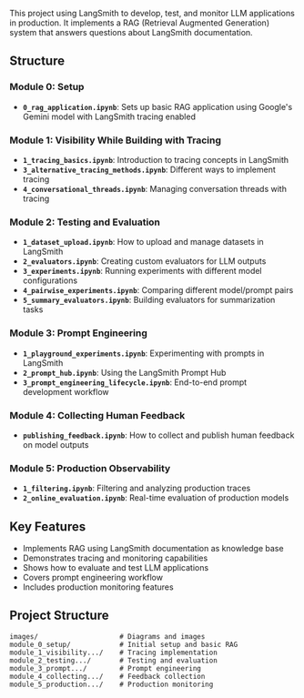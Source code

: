 This project using LangSmith to develop, test, and monitor LLM applications in production. It implements a RAG (Retrieval Augmented Generation) system that answers questions about LangSmith documentation.

## Structure

### Module 0: Setup
- **`0_rag_application.ipynb`**: Sets up basic RAG application using Google's Gemini model with LangSmith tracing enabled

### Module 1: Visibility While Building with Tracing
- **`1_tracing_basics.ipynb`**: Introduction to tracing concepts in LangSmith
- **`3_alternative_tracing_methods.ipynb`**: Different ways to implement tracing
- **`4_conversational_threads.ipynb`**: Managing conversation threads with tracing

### Module 2: Testing and Evaluation
- **`1_dataset_upload.ipynb`**: How to upload and manage datasets in LangSmith
- **`2_evaluators.ipynb`**: Creating custom evaluators for LLM outputs
- **`3_experiments.ipynb`**: Running experiments with different model configurations
- **`4_pairwise_experiments.ipynb`**: Comparing different model/prompt pairs
- **`5_summary_evaluators.ipynb`**: Building evaluators for summarization tasks

### Module 3: Prompt Engineering
- **`1_playground_experiments.ipynb`**: Experimenting with prompts in LangSmith
- **`2_prompt_hub.ipynb`**: Using the LangSmith Prompt Hub
- **`3_prompt_engineering_lifecycle.ipynb`**: End-to-end prompt development workflow

### Module 4: Collecting Human Feedback
- **`publishing_feedback.ipynb`**: How to collect and publish human feedback on model outputs

### Module 5: Production Observability
- **`1_filtering.ipynb`**: Filtering and analyzing production traces
- **`2_online_evaluation.ipynb`**: Real-time evaluation of production models

## Key Features
- Implements RAG using LangSmith documentation as knowledge base
- Demonstrates tracing and monitoring capabilities
- Shows how to evaluate and test LLM applications
- Covers prompt engineering workflow
- Includes production monitoring features

## Project Structure
```
images/                    # Diagrams and images
module_0_setup/            # Initial setup and basic RAG
module_1_visibility.../    # Tracing implementation
module_2_testing.../       # Testing and evaluation
module_3_prompt.../        # Prompt engineering
module_4_collecting.../    # Feedback collection
module_5_production.../    # Production monitoring
```

